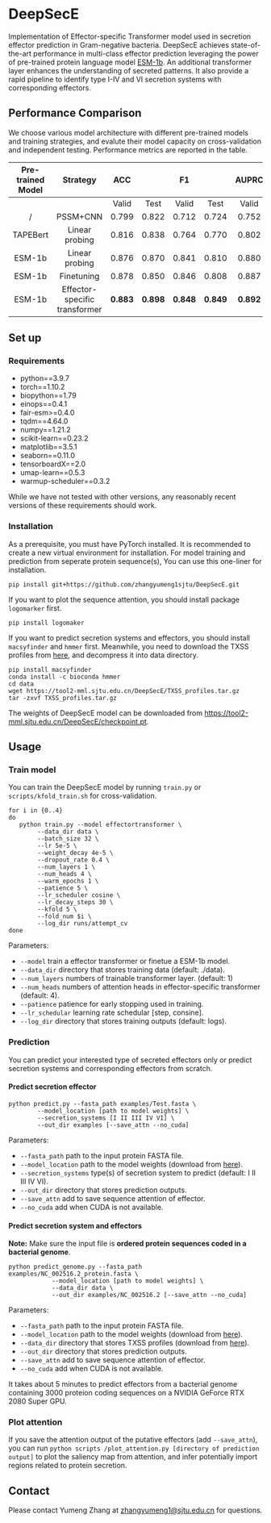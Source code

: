 # DeepSecE

Implementation of Effector-specific Transformer model used in secretion effector prediction in Gram-negative bacteria. DeepSecE achieves state-of-the-art performance in multi-class effector prediction leveraging the power of  pre-trained protein language model [ESM-1b](https://github.com/facebookresearch/esm). An additional transformer layer enhances the understanding of secreted patterns. It also provide a rapid pipeline to identify type I-IV and VI secretion systems with corresponding effectors.

## Performance Comparison

We choose various model architecture with different pre-trained models and training strategies, and evalute their model capacity on cross-validation and independent testing. Performance metrics are reported in the table.

| Pre-trained   Model |           Strategy           |       ACC       |                |       F1       |                |      AUPRC      |                |
| :-----------------: | :---------------------------: | :-------------: | :-------------: | :-------------: | :-------------: | :-------------: | :-------------: |
|                    |                              |      Valid      |      Test      |      Valid      |      Test      |      Valid      |      Test      |
|          /          |           PSSM+CNN           |      0.799      |      0.822      |      0.712      |      0.724      |      0.752      |      0.774      |
|      TAPEBert      |        Linear probing        |      0.816      |      0.838      |      0.764      |      0.770      |      0.802      |      0.822      |
|       ESM-1b       |        Linear probing        |      0.876      |      0.870      |      0.841      |      0.810      |      0.880      |      0.871      |
|       ESM-1b       |          Finetuning          |      0.878      |      0.850      |      0.846      |      0.808      |      0.887      | **0.883** |
|       ESM-1b       | Effector-specific transformer | **0.883** | **0.898** | **0.848** | **0.849** | **0.892** |      0.879      |

## Set up

### Requirements

- python==3.9.7
- torch==1.10.2
- biopython==1.79
- einops==0.4.1
- fair-esm>=0.4.0
- tqdm==4.64.0
- numpy==1.21.2
- scikit-learn==0.23.2
- matplotlib==3.5.1
- seaborn==0.11.0
- tensorboardX==2.0
- umap-learn==0.5.3
- warmup-scheduler==0.3.2

While we have not tested with other versions, any reasonably recent versions of these requirements should work.

### Installation

As a prerequisite, you must have PyTorch installed. It is recommended to create a new virtual environment for installation. For model training and prediction from seperate protein sequence(s), You can use this one-liner for installation.

```shell
pip install git+https://github.com/zhangyumeng1sjtu/DeepSecE.git
```

If you want to plot the sequence attention, you should install package `logomarker` first.

```shell
pip install logomaker
```

If you want to predict secretion systems and effectors, you should install `macsyfinder` and `hmmer` first. Meanwhile, you need to download the TXSS profiles from [here](https://tool2-mml.sjtu.edu.cn/DeepSecE/TXSS_profiles.tar.gz), and decompress it into data directory.

```shell
pip install macsyfinder
conda install -c bioconda hmmer
cd data
wget https://tool2-mml.sjtu.edu.cn/DeepSecE/TXSS_profiles.tar.gz
tar -zxvf TXSS_profiles.tar.gz
```

The weights of DeepSecE model can be downloaded from https://tool2-mml.sjtu.edu.cn/DeepSecE/checkpoint.pt.

## Usage

### Train model

You can train the DeepSecE model by running `train.py` or `scripts/kfold_train.sh` for cross-validation.

```shell
for i in {0..4}
do
   python train.py --model effectortransformer \
		--data_dir data \
		--batch_size 32 \
		--lr 5e-5 \
		--weight_decay 4e-5 \
		--dropout_rate 0.4 \
		--num_layers 1 \
		--num_heads 4 \
		--warm_epochs 1 \
		--patience 5 \
		--lr_scheduler cosine \
		--lr_decay_steps 30 \
		--kfold 5 \
		--fold_num $i \
		--log_dir runs/attempt_cv
done
```

 Parameters:

- `--model` train a effector transformer or finetue a ESM-1b model.
- `--data_dir` directory that stores training data (default: ./data).
- `--num_layers` numbers of trainable transformer layer. (default: 1)
- `--num_heads` numbers of attention heads in effector-specific transformer (default: 4).
- `--patience` patience for early stopping used in training.
- `--lr_schedular` learning rate schedular [step, consine].
- `--log_dir` directory that stores training outputs (default: logs).

### Prediction

You can predict your interested type of secreted effectors only or predict secretion systems and corresponding effectors  from scratch.

#### Predict secretion effector

```shell
python predict.py --fasta_path examples/Test.fasta \
		--model_location [path to model weights] \
		--secretion_systems [I II III IV VI] \
		--out_dir examples [--save_attn --no_cuda]
```

Parameters:

- `--fasta_path` path to the input protein FASTA file.
- `--model_location` path to the model weights (download from [here](https://tool2-mml.sjtu.edu.cn/DeepSecE/checkpoint.pt)).
- `--secretion_systems` type(s) of secretion system to predict (default: I II III IV VI).
- `--out_dir` directory that stores prediction outputs.
- `--save_attn` add to save sequence attention of effector.
- `--no_cuda` add when CUDA is not available.

#### Predict secretion system and effectors

**Note:** Make sure the input file is **ordered protein sequences coded in a bacterial genome**.

```shell
python predict_genome.py --fasta_path examples/NC_002516.2_protein.fasta \
			--model_location [path to model weights] \
			--data_dir data \
			--out_dir examples/NC_002516.2 [--save_attn --no_cuda]
```

Parameters:

- `--fasta_path` path to the input protein FASTA file.
- `--model_location` path to the model weights (download from [here](https://tool2-mml.sjtu.edu.cn/DeepSecE/checkpoint.pt)).
- `--data_dir` directory that stores TXSS profiles (download from [here](https://tool2-mml.sjtu.edu.cn/DeepSecE/TXSS_profiles.tar.gz)).
- `--out_dir` directory that stores prediction outputs.
- `--save_attn` add to save sequence attention of effector.
- `--no_cuda` add when CUDA is not available.

It takes about 5 minutes to predict effectors from a bacterial genome containing 3000 proteion coding sequences on a NVIDIA GeForce RTX 2080 Super GPU.

### Plot attention

If you save the attention output of the putative effectors (add `--save_attn`), you can run `python scripts /plot_attention.py [directory of prediction output]` to plot the saliency map from attention, and infer potentially import regions related to protein secretion.

## Contact

Please contact Yumeng Zhang at [zhangyumeng1@sjtu.edu.cn](mailto:zhangyumeng1@sjtu.edu.cn) for questions.
